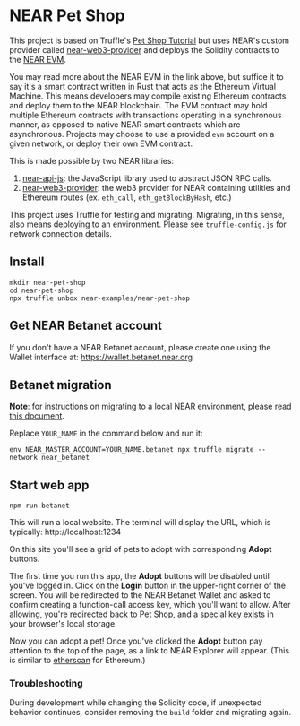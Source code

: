 # NEAR Pet Shop

This project is based on Truffle's [Pet Shop Tutorial](https://www.trufflesuite.com/tutorials/pet-shop) but uses NEAR's custom provider called [near-web3-provider](https://github.com/nearprotocol/near-web3-provider) and deploys the Solidity contracts to the [NEAR EVM](https://github.com/near/near-evm).

You may read more about the NEAR EVM in the link above, but suffice it to say it's a smart contract written in Rust that acts as the Ethereum Virtual Machine. This means developers may compile existing Ethereum contracts and deploy them to the NEAR blockchain. The EVM contract may hold multiple Ethereum contracts with transactions operating in a synchronous manner, as opposed to native NEAR smart contracts which are asynchronous. Projects may choose to use a provided `evm` account on a given network, or deploy their own EVM contract.  

This is made possible by two NEAR libraries:

1. [near-api-js](https://www.npmjs.com/package/near-api-js): the JavaScript library used to abstract JSON RPC calls.
2. [near-web3-provider](https://www.npmjs.com/package/near-web3-provider): the web3 provider for NEAR containing utilities and Ethereum routes (ex. `eth_call`, `eth_getBlockByHash`, etc.)

This project uses Truffle for testing and migrating. Migrating, in this sense, also means deploying to an environment. Please see `truffle-config.js` for network connection details. 

## Install

    mkdir near-pet-shop
    cd near-pet-shop
    npx truffle unbox near-examples/near-pet-shop

## Get NEAR Betanet account

If you don't have a NEAR Betanet account, please create one using the Wallet interface at:
https://wallet.betanet.near.org

## Betanet migration

**Note**: for instructions on migrating to a local NEAR environment, please read [this document](Local%20EVM%20Setup.md).

Replace `YOUR_NAME` in the command below and run it:
    
    env NEAR_MASTER_ACCOUNT=YOUR_NAME.betanet npx truffle migrate --network near_betanet
    
## Start web app

    npm run betanet
    
This will run a local website. The terminal will display the URL, which is typically:
http://localhost:1234

On this site you'll see a grid of pets to adopt with corresponding **Adopt** buttons. 
  
The first time you run this app, the **Adopt** buttons will be disabled until you've logged in. Click on the **Login** button in the upper-right corner of the screen. You will be redirected to the NEAR Betanet Wallet and asked to confirm creating a function-call access key, which you'll want to allow. After allowing, you're redirected back to Pet Shop, and a special key exists in your browser's local storage.
  
Now you can adopt a pet! Once you've clicked the **Adopt** button pay attention to the top of the page, as a link to NEAR Explorer will appear. (This is similar to [etherscan](https://etherscan.io/) for Ethereum.)

### Troubleshooting

During development while changing the Solidity code, if unexpected behavior continues, consider removing the `build` folder and migrating again.
